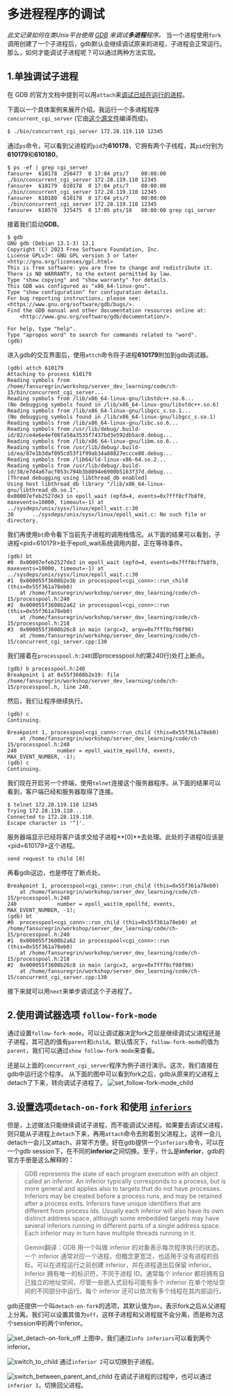 # 多进程程序的调试

*此文记录如何在类Unix平台使用 [GDB](https://www.sourceware.org/gdb/) 来调试**多进程**程序。* 当一个进程使用`fork`调用创建了一个子进程后，gdb默认会继续调试原来的进程，子进程会正常运行。那么，如何才能调试子进程呢？可以通过两种方法实现。

## 1.单独调试子进程
在 GDB 的官方文档中提到可以用`attach`来[调试已经在运行的进程](https://sourceware.org/gdb/current/onlinedocs/gdb.html/Attach.html)。

下面以一个具体案例来展开介绍。我运行一个多进程程序 `concurrent_cgi_server` (它由[这个源文件](../../code/ch-15/concurrent_cgi_server.cpp)编译而成)。

```sh
$ ./bin/concurrent_cgi_server 172.28.119.110 12345
```

通过`ps`命令，可以看到父进程的`pid`为**610178**，它拥有两个子线程，其`pid`分别为**610179**和**610180**。
```
$ ps -ef | grep cgi_server
fansure+  610178  256477  0 17:04 pts/7    00:00:00 ./bin/concurrent_cgi_server 172.28.119.110 12345
fansure+  610179  610178  0 17:04 pts/7    00:00:00 ./bin/concurrent_cgi_server 172.28.119.110 12345
fansure+  610180  610178  0 17:04 pts/7    00:00:00 ./bin/concurrent_cgi_server 172.28.119.110 12345
fansure+  610578  325475  0 17:05 pts/10   00:00:00 grep cgi_server
```
接着我们启动**GDB**。
```
$ gdb
GNU gdb (Debian 13.1-3) 13.1
Copyright (C) 2023 Free Software Foundation, Inc.
License GPLv3+: GNU GPL version 3 or later <http://gnu.org/licenses/gpl.html>
This is free software: you are free to change and redistribute it.
There is NO WARRANTY, to the extent permitted by law.
Type "show copying" and "show warranty" for details.
This GDB was configured as "x86_64-linux-gnu".
Type "show configuration" for configuration details.
For bug reporting instructions, please see:
<https://www.gnu.org/software/gdb/bugs/>.
Find the GDB manual and other documentation resources online at:
    <http://www.gnu.org/software/gdb/documentation/>.

For help, type "help".
Type "apropos word" to search for commands related to "word".
(gdb)
```
进入gdb的交互界面后，使用`attch`命令将子进程**610179**附加到gdb调试器。

```
(gdb) attch 610179
Attaching to process 610179
Reading symbols from /home/fansuregrin/workshop/server_dev_learning/code/ch-15/bin/concurrent_cgi_server...
Reading symbols from /lib/x86_64-linux-gnu/libstdc++.so.6...
(No debugging symbols found in /lib/x86_64-linux-gnu/libstdc++.so.6)
Reading symbols from /lib/x86_64-linux-gnu/libgcc_s.so.1...
(No debugging symbols found in /lib/x86_64-linux-gnu/libgcc_s.so.1)
Reading symbols from /lib/x86_64-linux-gnu/libc.so.6...
Reading symbols from /usr/lib/debug/.build-id/82/ce4e6e4ef08fa58a3535f7437bd3e592db5ac0.debug...
Reading symbols from /lib/x86_64-linux-gnu/libm.so.6...
Reading symbols from /usr/lib/debug/.build-id/ea/87e1b3daf095cd53f1f99ab34a88827eccce80.debug...
Reading symbols from /lib64/ld-linux-x86-64.so.2...
Reading symbols from /usr/lib/debug/.build-id/38/e7d4a67acf053c794b3b8094e6900b5163f37d.debug...
[Thread debugging using libthread_db enabled]
Using host libthread_db library "/lib/x86_64-linux-gnu/libthread_db.so.1".
0x00007efeb2527de3 in epoll_wait (epfd=4, events=0x7fff8cf7b8f0, maxevents=10000, timeout=-1) at ../sysdeps/unix/sysv/linux/epoll_wait.c:30
30      ../sysdeps/unix/sysv/linux/epoll_wait.c: No such file or directory.
```

我们再使用`bt`命令看下当前先子进程的调用栈情况。从下面的结果可以看到，子进程<pid=610179>处于epoll_wait系统调用内部，正在等待事件。
```
(gdb) bt
#0  0x00007efeb2527de3 in epoll_wait (epfd=4, events=0x7fff8cf7b8f0, maxevents=10000, timeout=-1) at ../sysdeps/unix/sysv/linux/epoll_wait.c:30
#1  0x000055f3608b2e3b in processpool<cgi_conn>::run_child (this=0x55f361a78eb0)
    at /home/fansuregrin/workshop/server_dev_learning/code/ch-15/processpool.h:240
#2  0x000055f3608b2a62 in processpool<cgi_conn>::run (this=0x55f361a78eb0)
    at /home/fansuregrin/workshop/server_dev_learning/code/ch-15/processpool.h:218
#3  0x000055f3608b26c8 in main (argc=3, argv=0x7fff8cf98f98)
    at /home/fansuregrin/workshop/server_dev_learning/code/ch-15/concurrent_cgi_server.cpp:130
```

我们接着在`processpool.h:240`(即processpool.h的第240行)处打上断点。
```
(gdb) b processpool.h:240
Breakpoint 1 at 0x55f3608b2e19: file /home/fansuregrin/workshop/server_dev_learning/code/ch-15/processpool.h, line 240.
```

然后，我们让程序继续执行。
```
(gdb) c
Continuing.

Breakpoint 1, processpool<cgi_conn>::run_child (this=0x55f361a78eb0)
    at /home/fansuregrin/workshop/server_dev_learning/code/ch-15/processpool.h:240
240             number = epoll_wait(m_epollfd, events, MAX_EVENT_NUMBER, -1);
(gdb) c
Continuing.
```

我们现在开启另一个终端，使用`telnet`连接这个服务器程序。从下面的结果可以看到，客户端已经和服务器取得了连接。
```
$ telnet 172.28.119.110 12345
Trying 172.28.119.110...
Connected to 172.28.119.110.
Escape character is '^]'.
```
服务器端显示已经将客户请求交给子进程**[0]**去处理。此处的子进程0应该是<pid=610179>这个进程。
```
send request to child [0]
```
再看gdb这边，也是停在了断点处。
```
Breakpoint 1, processpool<cgi_conn>::run_child (this=0x55f361a78eb0)
    at /home/fansuregrin/workshop/server_dev_learning/code/ch-15/processpool.h:240
240             number = epoll_wait(m_epollfd, events, MAX_EVENT_NUMBER, -1);
(gdb) bt
#0  processpool<cgi_conn>::run_child (this=0x55f361a78eb0) at /home/fansuregrin/workshop/server_dev_learning/code/ch-15/processpool.h:240
#1  0x000055f3608b2a62 in processpool<cgi_conn>::run (this=0x55f361a78eb0)
    at /home/fansuregrin/workshop/server_dev_learning/code/ch-15/processpool.h:218
#2  0x000055f3608b26c8 in main (argc=3, argv=0x7fff8cf98f98)
    at /home/fansuregrin/workshop/server_dev_learning/code/ch-15/concurrent_cgi_server.cpp:130
```

接下来就可以用`next`来单步调试这个子进程了。

## 2.使用调试器选项 `follow-fork-mode`

通过设置`follow-fork-mode`，可以让调试器决定fork之后是继续调试父进程还是子进程，其可选的值有`parent`和`child`。默认情况下，`follow-fork-mode`的值为`parent`，我们可以通过`show follow-fork-mode`来查看。

还是以上面的`concurrent_cgi_server`程序为例子进行演示。这次，我们直接在gdb中运行这个程序。
从下面的图中可以看到fork之后，gdb从原来的父进程上detach了下来，转向调试子进程了。
![set_follow-fork-mode_child](./imgs/set_follow-fork-mode_child.png)

## 3.设置选项`detach-on-fork` 和使用 [`inferiors`](https://sourceware.org/gdb/current/onlinedocs/gdb.html/Inferiors-Connections-and-Programs.html#Inferiors-Connections-and-Programs)

但是，上述做法只能继续调试子进程，而不能调试父进程。如果要去调试父进程，则只能从子进程上`detach`下来，再用`attach`命令去附着到父进程上。这样一会儿detach一会儿又attach，非常不方便。好在gdb提供一个`inferiors`命令，可以在一个gdb session下，在不同的**inferior**之间切换。至于，什么是**inferior**，gdb的官方手册是这么解释的：

> GDB represents the state of each program execution with an object called an inferior. An inferior typically corresponds to a process, but is more general and applies also to targets that do not have processes. Inferiors may be created before a process runs, and may be retained after a process exits. Inferiors have unique identifiers that are different from process ids. Usually each inferior will also have its own distinct address space, although some embedded targets may have several inferiors running in different parts of a single address space. Each inferior may in turn have multiple threads running in it.

> Gemini翻译：GDB 用一个叫做 inferior 的对象表示每次程序执行的状态。一个 inferior 通常对应一个进程，但概念更宽泛，也适用于没有进程的目标。可以在进程运行之前创建 inferior，并在进程退出后保留 inferior。Inferior 拥有唯一的标识符，不同于进程 ID。通常每个 inferior 都将拥有自己独立的地址空间，尽管一些嵌入式目标可能有多个 inferior 在单个地址空间的不同部分中运行。每个 inferior 还可以依次有多个线程在其内部运行。

gdb还提供一个叫`detach-on-fork`的选项，其默认值为`on`，表示fork之后从父进程上分离。我们可以设置其值为`off`，这样子进程和父进程就不会分离，而是称为这个session中的两个inferior。

![set_detach-on-fork_off](./imgs/set_detach-on-fork_off.png)
上图中，我们通过`info inferiors`可以看到两个inferior。

![switch_to_child](./imgs/switch_to_child.png)
通过`inferior 2`可以切换到子进程。

![switch_between_parent_and_child](./imgs/switch_between_parent_and_child.png)
在调试子进程的过程中，也可以通过`inferior 1`，切换回父进程。